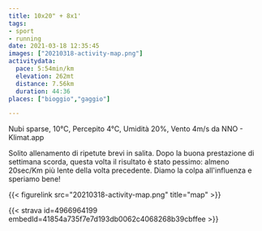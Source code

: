 ```yaml
---
title: 10x20" + 8x1'
tags:
- sport
- running
date: 2021-03-18 12:35:45
images: ["20210318-activity-map.png"]
activitydata:
  pace: 5:54min/km
  elevation: 262mt
  distance: 7.56km
  duration: 44:36
places: ["bioggio","gaggio"]

---
```


Nubi sparse, 10°C, Percepito 4°C, Umidità 20%, Vento 4m/s da NNO - Klimat.app

<!--more-->

Solito allenamento di ripetute brevi in salita. Dopo la buona prestazione di settimana scorda, questa volta il risultato è stato pessimo: almeno 20sec/Km più lente della volta precedente.
Diamo la colpa all'influenza e speriamo bene!


{{< figurelink src="20210318-activity-map.png" title="map" >}}


{{< strava id=4966964199 embedId=41854a735f7e7d193db0062c4068268b39cbffee >}}
